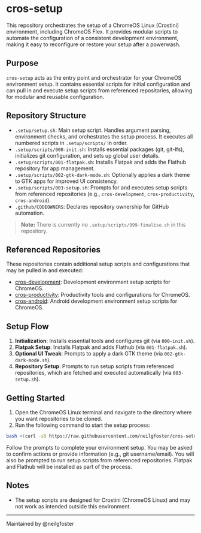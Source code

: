 
# cros-setup

This repository orchestrates the setup of a ChromeOS Linux (Crostini) environment, including ChromeOS Flex. It provides modular scripts to automate the configuration of a consistent development environment, making it easy to reconfigure or restore your setup after a powerwash.

## Purpose

`cros-setup` acts as the entry point and orchestrator for your ChromeOS environment setup. It contains essential scripts for initial configuration and can pull in and execute setup scripts from referenced repositories, allowing for modular and reusable configuration.


## Repository Structure

- `.setup/setup.sh`: Main setup script. Handles argument parsing, environment checks, and orchestrates the setup process. It executes all numbered scripts in `.setup/scripts/` in order.
- `.setup/scripts/000-init.sh`: Installs essential packages (git, git-lfs), initializes git configuration, and sets up global user details.
- `.setup/scripts/001-flatpak.sh`: Installs Flatpak and adds the Flathub repository for app management.
- `.setup/scripts/002-gtk-dark-mode.sh`: Optionally applies a dark theme to GTK apps for improved UI consistency.
- `.setup/scripts/003-setup.sh`: Prompts for and executes setup scripts from referenced repositories (e.g., `cros-development`, `cros-productivity`, `cros-android`).
- `.github/CODEOWNERS`: Declares repository ownership for GitHub automation.

> **Note:** There is currently no `.setup/scripts/999-finalise.sh` in this repository.

## Referenced Repositories

These repositories contain additional setup scripts and configurations that may be pulled in and executed:
- [cros-development](https://github.com/neilgfoster/cros-development): Development environment setup scripts for ChromeOS.
- [cros-productivity](https://github.com/neilgfoster/cros-productivity): Productivity tools and configurations for ChromeOS.
- [cros-android](https://github.com/neilgfoster/cros-android): Android development environment setup scripts for ChromeOS.


## Setup Flow

1. **Initialization**: Installs essential tools and configures git (via `000-init.sh`).
2. **Flatpak Setup**: Installs Flatpak and adds Flathub (via `001-flatpak.sh`).
3. **Optional UI Tweak**: Prompts to apply a dark GTK theme (via `002-gtk-dark-mode.sh`).
4. **Repository Setup**: Prompts to run setup scripts from referenced repositories, which are fetched and executed automatically (via `003-setup.sh`).


## Getting Started

1. Open the ChromeOS Linux terminal and navigate to the directory where you want repositories to be cloned.
2. Run the following command to start the setup process:

```bash
bash <(curl -sS https://raw.githubusercontent.com/neilgfoster/cros-setup/main/.setup/setup.sh) -o=neilgfoster -r=cros-setup
```


Follow the prompts to complete your environment setup. You may be asked to confirm actions or provide information (e.g., git username/email). You will also be prompted to run setup scripts from referenced repositories. Flatpak and Flathub will be installed as part of the process.

## Notes

- The setup scripts are designed for Crostini (ChromeOS Linux) and may not work as intended outside this environment.

---
Maintained by @neilgfoster